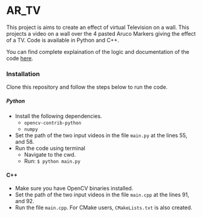 # AR_TV

This project is aims to create an effect of virtual Television on a wall. This projects a video on a wall over the 4 pasted Aruco Markers giving the effect of a TV.
Code is available in Python and C++.

You can find complete explaination of the logic and documentation of the code [here](https://www.scribd.com/document/510887777/Augmented-Reality-Television-with-Aruco-Markers).


### Installation

Clone this repository and follow the steps below to run the code.

##### Python
* Install the following dependencies.
    * `opencv-contrib-python`
    * `numpy`
* Set the path of the two input videos in the file `main.py` at the lines 55, and 58.
* Run the code using terminal
    * Navigate to the cwd.
    * Run: `$ python main.py`
    
#### C++
* Make sure you have OpenCV binaries installed.
* Set the path of the two input videos in the file `main.cpp` at the lines 91, and 92.
* Run the file `main.cpp`. For CMake users, `CMakeLists.txt` is also created.
